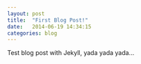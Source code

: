 ```yaml
---
layout: post
title:  "First Blog Post!"
date:   2014-06-19 14:34:15
categories: blog
---
```


Test blog post with Jekyll, yada yada yada...
